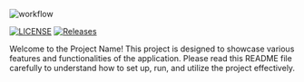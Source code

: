 ![workflow](https://github.com/kaungmyat128/Lab1/actions/workflows/main.yml/badge.svg)

[![LICENSE](https://img.shields.io/github/license/kaungmyat128/Lab1.svg?style=flat-square)](https://github.com/kaungmyat128/Lab1/master/LICENSE)
[![Releases](https://img.shields.io/github/release/kaungmyat128/Lab1/all.svg?style=flat-square)](https://github.com/kaungmyat128/Lab1/releases)

Welcome to the Project Name! This project is designed to showcase various features and functionalities of the application. Please read this README file carefully to understand how to set up, run, and utilize the project effectively.